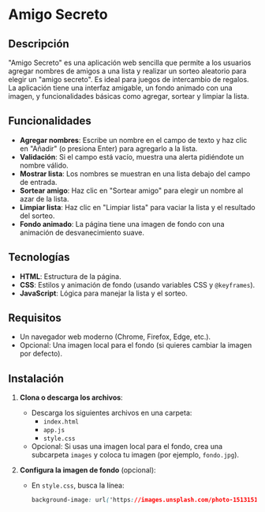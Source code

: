 # Amigo Secreto

## Descripción
"Amigo Secreto" es una aplicación web sencilla que permite a los usuarios agregar nombres de amigos a una lista y realizar un sorteo aleatorio para elegir un "amigo secreto". Es ideal para juegos de intercambio de regalos. La aplicación tiene una interfaz amigable, un fondo animado con una imagen, y funcionalidades básicas como agregar, sortear y limpiar la lista.

## Funcionalidades
- **Agregar nombres**: Escribe un nombre en el campo de texto y haz clic en "Añadir" (o presiona Enter) para agregarlo a la lista.
- **Validación**: Si el campo está vacío, muestra una alerta pidiéndote un nombre válido.
- **Mostrar lista**: Los nombres se muestran en una lista debajo del campo de entrada.
- **Sortear amigo**: Haz clic en "Sortear amigo" para elegir un nombre al azar de la lista.
- **Limpiar lista**: Haz clic en "Limpiar lista" para vaciar la lista y el resultado del sorteo.
- **Fondo animado**: La página tiene una imagen de fondo con una animación de desvanecimiento suave.

## Tecnologías
- **HTML**: Estructura de la página.
- **CSS**: Estilos y animación de fondo (usando variables CSS y `@keyframes`).
- **JavaScript**: Lógica para manejar la lista y el sorteo.

## Requisitos
- Un navegador web moderno (Chrome, Firefox, Edge, etc.).
- Opcional: Una imagen local para el fondo (si quieres cambiar la imagen por defecto).

## Instalación
1. **Clona o descarga los archivos**:
   - Descarga los siguientes archivos en una carpeta:
     - `index.html`
     - `app.js`
     - `style.css`
   - Opcional: Si usas una imagen local para el fondo, crea una subcarpeta `images` y coloca tu imagen (por ejemplo, `fondo.jpg`).

2. **Configura la imagen de fondo** (opcional):
   - En `style.css`, busca la línea:
     ```css
     background-image: url('https://images.unsplash.com/photo-1513151233558-d860c76eb821?q=80&w=2070&auto=format&fit=crop');
